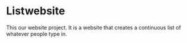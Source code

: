 # Listwebsite
This our website project. It is a website that creates a continuous list of whatever people type in.
